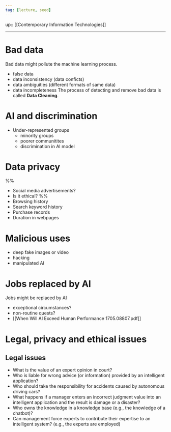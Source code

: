 ```yaml
---
tag: [lecture, seed]
---
```

up:: [[Contemporary Information Technologies]]
___
# Bad data
Bad data might pollute the machine learning process.
- false data
- data inconsistency (data conficts)
- data ambiguities (different formats of same data)
- data incompleteness
The process of detecting and remove bad data is called **Data Cleaning**.
# AI and discrimination
- Under-represented groups
	- minority groups
	- poorer communitites
	- discrimination in AI model
# Data privacy
%%
- Social media advertisements? 
- Is it ethical?
%%
- Browsing history
- Search keyword history
- Purchase records
- Duration in webpages
# Malicious uses
- deep fake images or video
- hacking
- manipulated AI 
# Jobs replaced by AI
Jobs might be replaced by AI
- exceptional circumstances?
- non-routine quests?
- [[When Will AI Exceed Human Performance 1705.08807.pdf]]
# Legal, privacy and ethical issues
## Legal issues
- What is the value of an expert opinion in court?
- Who is liable for wrong advice (or information) provided by an intelligent application?
- Who should take the responsibility for accidents caused by autonomous driving cars?
- What happens if a manager enters an incorrect judgment value into an intelligent application and the result is damage or a disaster?
- Who owns the knowledge in a knowledge base (e.g., the knowledge of a chatbot)?
- Can management force experts to contribute their expertise to an intelligent system? (e.g., the experts are employed)



